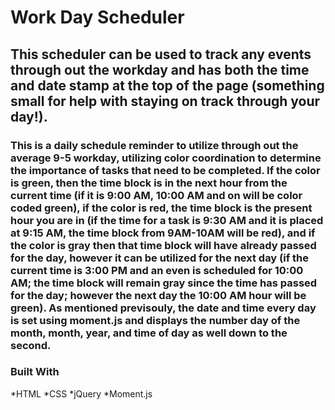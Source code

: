 # Work Day Scheduler 
## This scheduler can be used to track any events through out the workday and has both the time and date stamp at the top of the page (something small for help with staying on track through your day!).
### This is a daily schedule reminder to utilize through out the average 9-5 workday, utilizing color coordination to determine the importance of tasks that need to be completed. If the color is green, then the time block is in the next hour from the current time (if it is 9:00 AM, 10:00 AM and on will be color coded green), if the color is red, the time block is the present hour you are in (if the time for a task is 9:30 AM and it is placed at 9:15 AM, the time block from 9AM-10AM will be red), and if the color is gray then that time block will have already passed for the day, however it can be utilized for the next day (if the current time is 3:00 PM and an even is scheduled for 10:00 AM; the time block will remain gray since the time has passed for the day; however the next day the 10:00 AM hour will be green). As mentioned previsouly, the date and time every day is set using moment.js and displays the number day of the month, month, year, and time of day as well down to the second.
### Built With 

 *HTML
 *CSS
 *jQuery
 *Moment.js